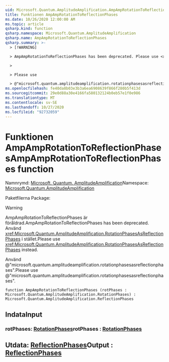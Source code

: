 ```yaml
---
uid: Microsoft.Quantum.AmplitudeAmplification.AmpAmpRotationToReflectionPhases
title: Funktionen AmpAmpRotationToReflectionPhases
ms.date: 10/26/2020 12:00:00 AM
ms.topic: article
qsharp.kind: function
qsharp.namespace: Microsoft.Quantum.AmplitudeAmplification
qsharp.name: AmpAmpRotationToReflectionPhases
qsharp.summary: >-
  > [!WARNING]

  > AmpAmpRotationToReflectionPhases has been deprecated. Please use <xref:Microsoft.Quantum.AmplitudeAmplification.RotationPhasesAsReflectionPhases> instead.

  >

  > Please use

  > @"microsoft.quantum.amplitudeamplification.rotationphasesasreflectionphases".
ms.openlocfilehash: fe40da8b03e3b3a6ea6908639f866f280b5f413d
ms.sourcegitcommit: 29e0d88a30e4166fa580132124b0eb57e1f0e986
ms.translationtype: MT
ms.contentlocale: sv-SE
ms.lasthandoff: 10/27/2020
ms.locfileid: "92732059"
---
```

# <a name="ampamprotationtoreflectionphases-function"></a><span data-ttu-id="d2f4d-102">Funktionen AmpAmpRotationToReflectionPhases</span><span class="sxs-lookup"><span data-stu-id="d2f4d-102">AmpAmpRotationToReflectionPhases function</span></span>

<span data-ttu-id="d2f4d-103">Namnrymd: [Microsoft. Quantum. AmplitudeAmplification](xref:Microsoft.Quantum.AmplitudeAmplification)</span><span class="sxs-lookup"><span data-stu-id="d2f4d-103">Namespace: [Microsoft.Quantum.AmplitudeAmplification](xref:Microsoft.Quantum.AmplitudeAmplification)</span></span>

<span data-ttu-id="d2f4d-104">Paketfilerna [](https://nuget.org/packages/)</span><span class="sxs-lookup"><span data-stu-id="d2f4d-104">Package: [](https://nuget.org/packages/)</span></span>


> [!WARNING]
> <span data-ttu-id="d2f4d-105">AmpAmpRotationToReflectionPhases är föråldrad.</span><span class="sxs-lookup"><span data-stu-id="d2f4d-105">AmpAmpRotationToReflectionPhases has been deprecated.</span></span> <span data-ttu-id="d2f4d-106">Använd <xref:Microsoft.Quantum.AmplitudeAmplification.RotationPhasesAsReflectionPhases> i stället.</span><span class="sxs-lookup"><span data-stu-id="d2f4d-106">Please use <xref:Microsoft.Quantum.AmplitudeAmplification.RotationPhasesAsReflectionPhases> instead.</span></span>
>
> <span data-ttu-id="d2f4d-107">Använd @"microsoft.quantum.amplitudeamplification.rotationphasesasreflectionphases".</span><span class="sxs-lookup"><span data-stu-id="d2f4d-107">Please use @"microsoft.quantum.amplitudeamplification.rotationphasesasreflectionphases".</span></span>



```qsharp
function AmpAmpRotationToReflectionPhases (rotPhases : Microsoft.Quantum.AmplitudeAmplification.RotationPhases) : Microsoft.Quantum.AmplitudeAmplification.ReflectionPhases
```


## <a name="input"></a><span data-ttu-id="d2f4d-108">Indata</span><span class="sxs-lookup"><span data-stu-id="d2f4d-108">Input</span></span>

### <a name="rotphases--rotationphases"></a><span data-ttu-id="d2f4d-109">rotPhases: [RotationPhases](xref:Microsoft.Quantum.AmplitudeAmplification.RotationPhases)</span><span class="sxs-lookup"><span data-stu-id="d2f4d-109">rotPhases : [RotationPhases](xref:Microsoft.Quantum.AmplitudeAmplification.RotationPhases)</span></span>





## <a name="output--reflectionphases"></a><span data-ttu-id="d2f4d-110">Utdata: [ReflectionPhases](xref:Microsoft.Quantum.AmplitudeAmplification.ReflectionPhases)</span><span class="sxs-lookup"><span data-stu-id="d2f4d-110">Output : [ReflectionPhases](xref:Microsoft.Quantum.AmplitudeAmplification.ReflectionPhases)</span></span>

